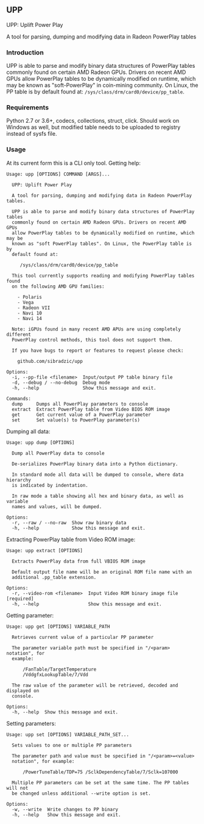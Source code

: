## UPP

UPP: Uplift Power Play

A tool for parsing, dumping and modifying data in Radeon PowerPlay tables

### Introduction

UPP is able to parse and modify binary data structures of PowerPlay tables
commonly found on certain AMD Radeon GPUs. Drivers on recent AMD GPUs
allow PowerPlay tables to be dynamically modified on runtime, which may be
known as "soft-PowerPlay" in coin-mining community. On Linux, the PP table
is by default found at: `/sys/class/drm/card0/device/pp_table`.

### Requirements

Python 2.7 or 3.6+, codecs, collections, struct, click. Should work on
Windows as well, but modified table needs to be uploaded to registry instead
of sysfs file.

### Usage

At its current form this is a CLI only tool. Getting help:

    Usage: upp [OPTIONS] COMMAND [ARGS]...

      UPP: Uplift Power Play

      A tool for parsing, dumping and modifying data in Radeon PowerPlay tables.

      UPP is able to parse and modify binary data structures of PowerPlay tables
      commonly found on certain AMD Radeon GPUs. Drivers on recent AMD GPUs
      allow PowerPlay tables to be dynamically modified on runtime, which may be
      known as "soft PowerPlay tables". On Linux, the PowerPlay table is by
      default found at:

         /sys/class/drm/card0/device/pp_table

      This tool currently supports reading and modifying PowerPlay tables found
      on the following AMD GPU families:

        - Polaris
        - Vega
        - Radeon VII
        - Navi 10
        - Navi 14

      Note: iGPUs found in many recent AMD APUs are using completely different
      PowerPlay control methods, this tool does not support them.

      If you have bugs to report or features to request please check:

        github.com/sibradzic/upp

    Options:
      -i, --pp-file <filename>  Input/output PP table binary file
      -d, --debug / --no-debug  Debug mode
      -h, --help                Show this message and exit.

    Commands:
      dump     Dumps all PowerPlay parameters to console
      extract  Extract PowerPlay table from Video BIOS ROM image
      get      Get current value of a PowerPlay parameter
      set      Set value(s) to PowerPlay parameter(s)

Dumping all data:

    Usage: upp dump [OPTIONS]

      Dump all PowerPlay data to console

      De-serializes PowerPlay binary data into a Python dictionary.

      In standard mode all data will be dumped to console, where data hierarchy
      is indicated by indentation.

      In raw mode a table showing all hex and binary data, as well as variable
      names and values, will be dumped.

    Options:
      -r, --raw / --no-raw  Show raw binary data
      -h, --help            Show this message and exit.

Extracting PowerPlay table from Video ROM image:

    Usage: upp extract [OPTIONS]

      Extracts PowerPlay data from full VBIOS ROM image

      Default output file name will be an original ROM file name with an
      additional .pp_table extension.

    Options:
      -r, --video-rom <filename>  Input Video ROM binary image file   [required]
      -h, --help                  Show this message and exit.

Getting parameter:

    Usage: upp get [OPTIONS] VARIABLE_PATH

      Retrieves current value of a particular PP parameter

      The parameter variable path must be specified in "/<param> notation", for
      example:

          /FanTable/TargetTemperature
          /VddgfxLookupTable/7/Vdd

      The raw value of the parameter will be retrieved, decoded and displayed on
      console.

    Options:
      -h, --help  Show this message and exit.

Setting parameters:

    Usage: upp set [OPTIONS] VARIABLE_PATH_SET...

      Sets values to one or multiple PP parameters

      The parameter path and value must be specified in "/<param>=<value>
      notation", for example:

          /PowerTuneTable/TDP=75 /SclkDependencyTable/7/Sclk=107000

      Multiple PP parameters can be set at the same time. The PP tables will not
      be changed unless additional --write option is set.

    Options:
      -w, --write  Write changes to PP binary
      -h, --help   Show this message and exit.

